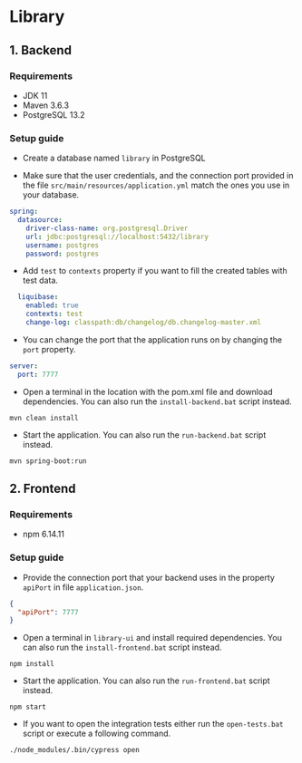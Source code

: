 # Library

## 1. Backend

### Requirements

* JDK 11
* Maven 3.6.3
* PostgreSQL 13.2

### Setup guide

* Create a database named `library` in PostgreSQL

* Make sure that the user credentials, and the connection port provided in the file `src/main/resources/application.yml` match
  the ones you use in your database.
```yaml
spring:
  datasource:
    driver-class-name: org.postgresql.Driver
    url: jdbc:postgresql://localhost:5432/library
    username: postgres
    password: postgres
```

* Add `test` to `contexts` property if you want to fill the created tables with test data.
```yaml
  liquibase:
    enabled: true
    contexts: test
    change-log: classpath:db/changelog/db.changelog-master.xml
```
* You can change the port that the application runs on by changing the `port` property.
```yaml
server:
  port: 7777
```
* Open a terminal in the location with the pom.xml file and download dependencies. 
  You can also run the `install-backend.bat` script instead.
```
mvn clean install
```
* Start the application. You can also run the `run-backend.bat` script instead.
```
mvn spring-boot:run
```

## 2. Frontend

### Requirements

* npm 6.14.11

### Setup guide

* Provide the connection port that your backend uses in the property `apiPort` in file `application.json`.
```json
{
  "apiPort": 7777
}
```
* Open a terminal in `library-ui` and install required dependencies. 
  You can also run the `install-frontend.bat` script instead.
```
npm install
```
* Start the application.
  You can also run the `run-frontend.bat` script instead.
```
npm start
```
* If you want to open the integration tests either run the `open-tests.bat` script or execute a following command.
```
./node_modules/.bin/cypress open
```